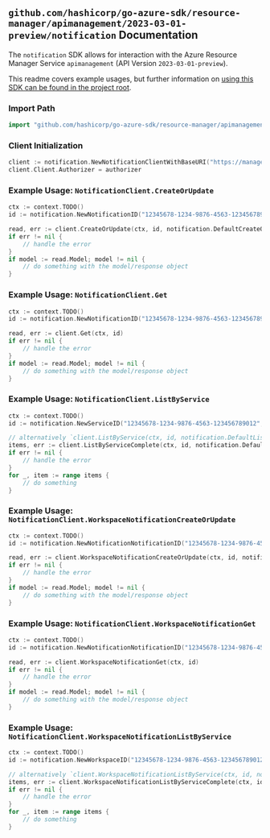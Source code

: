 
## `github.com/hashicorp/go-azure-sdk/resource-manager/apimanagement/2023-03-01-preview/notification` Documentation

The `notification` SDK allows for interaction with the Azure Resource Manager Service `apimanagement` (API Version `2023-03-01-preview`).

This readme covers example usages, but further information on [using this SDK can be found in the project root](https://github.com/hashicorp/go-azure-sdk/tree/main/docs).

### Import Path

```go
import "github.com/hashicorp/go-azure-sdk/resource-manager/apimanagement/2023-03-01-preview/notification"
```


### Client Initialization

```go
client := notification.NewNotificationClientWithBaseURI("https://management.azure.com")
client.Client.Authorizer = authorizer
```


### Example Usage: `NotificationClient.CreateOrUpdate`

```go
ctx := context.TODO()
id := notification.NewNotificationID("12345678-1234-9876-4563-123456789012", "example-resource-group", "serviceValue", "example")

read, err := client.CreateOrUpdate(ctx, id, notification.DefaultCreateOrUpdateOperationOptions())
if err != nil {
	// handle the error
}
if model := read.Model; model != nil {
	// do something with the model/response object
}
```


### Example Usage: `NotificationClient.Get`

```go
ctx := context.TODO()
id := notification.NewNotificationID("12345678-1234-9876-4563-123456789012", "example-resource-group", "serviceValue", "example")

read, err := client.Get(ctx, id)
if err != nil {
	// handle the error
}
if model := read.Model; model != nil {
	// do something with the model/response object
}
```


### Example Usage: `NotificationClient.ListByService`

```go
ctx := context.TODO()
id := notification.NewServiceID("12345678-1234-9876-4563-123456789012", "example-resource-group", "serviceValue")

// alternatively `client.ListByService(ctx, id, notification.DefaultListByServiceOperationOptions())` can be used to do batched pagination
items, err := client.ListByServiceComplete(ctx, id, notification.DefaultListByServiceOperationOptions())
if err != nil {
	// handle the error
}
for _, item := range items {
	// do something
}
```


### Example Usage: `NotificationClient.WorkspaceNotificationCreateOrUpdate`

```go
ctx := context.TODO()
id := notification.NewNotificationNotificationID("12345678-1234-9876-4563-123456789012", "example-resource-group", "serviceValue", "workspaceIdValue", "example")

read, err := client.WorkspaceNotificationCreateOrUpdate(ctx, id, notification.DefaultWorkspaceNotificationCreateOrUpdateOperationOptions())
if err != nil {
	// handle the error
}
if model := read.Model; model != nil {
	// do something with the model/response object
}
```


### Example Usage: `NotificationClient.WorkspaceNotificationGet`

```go
ctx := context.TODO()
id := notification.NewNotificationNotificationID("12345678-1234-9876-4563-123456789012", "example-resource-group", "serviceValue", "workspaceIdValue", "example")

read, err := client.WorkspaceNotificationGet(ctx, id)
if err != nil {
	// handle the error
}
if model := read.Model; model != nil {
	// do something with the model/response object
}
```


### Example Usage: `NotificationClient.WorkspaceNotificationListByService`

```go
ctx := context.TODO()
id := notification.NewWorkspaceID("12345678-1234-9876-4563-123456789012", "example-resource-group", "serviceValue", "workspaceIdValue")

// alternatively `client.WorkspaceNotificationListByService(ctx, id, notification.DefaultWorkspaceNotificationListByServiceOperationOptions())` can be used to do batched pagination
items, err := client.WorkspaceNotificationListByServiceComplete(ctx, id, notification.DefaultWorkspaceNotificationListByServiceOperationOptions())
if err != nil {
	// handle the error
}
for _, item := range items {
	// do something
}
```
